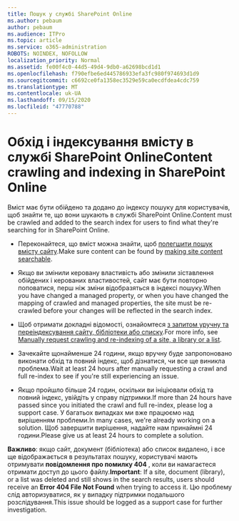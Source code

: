 ```yaml
---
title: Пошук у службі SharePoint Online
ms.author: pebaum
author: pebaum
ms.audience: ITPro
ms.topic: article
ms.service: o365-administration
ROBOTS: NOINDEX, NOFOLLOW
localization_priority: Normal
ms.assetid: fe00f4c0-44d5-49d4-9db0-a62698bcd1d1
ms.openlocfilehash: f790efbe6ed445786933efa3fc980f974693d1d9
ms.sourcegitcommit: c6692ce0fa1358ec3529e59ca0ecdfdea4cdc759
ms.translationtype: MT
ms.contentlocale: uk-UA
ms.lasthandoff: 09/15/2020
ms.locfileid: "47770788"
---
```

# <a name="content-crawling-and-indexing-in-sharepoint-online"></a><span data-ttu-id="01dec-102">Обхід і індексування вмісту в службі SharePoint Online</span><span class="sxs-lookup"><span data-stu-id="01dec-102">Content crawling and indexing in SharePoint Online</span></span>

<span data-ttu-id="01dec-103">Вміст має бути обійдено та додано до індексу пошуку для користувачів, щоб знайти те, що вони шукають в службі SharePoint Online.</span><span class="sxs-lookup"><span data-stu-id="01dec-103">Content must be crawled and added to the search index for users to find what they're searching for in SharePoint Online.</span></span>

- <span data-ttu-id="01dec-104">Переконайтеся, що вміст можна знайти, щоб [полегшити пошук вмісту сайту](https://docs.microsoft.com/sharepoint/make-site-content-searchable).</span><span class="sxs-lookup"><span data-stu-id="01dec-104">Make sure content can be found by [making site content searchable](https://docs.microsoft.com/sharepoint/make-site-content-searchable).</span></span>

- <span data-ttu-id="01dec-105">Якщо ви змінили керовану властивість або змінили зіставлення обійдених і керованих властивостей, сайт має бути повторно поповатися, перш ніж зміни відобразяться в індексі пошуку.</span><span class="sxs-lookup"><span data-stu-id="01dec-105">When you have changed a managed property, or when you have changed the mapping of crawled and managed properties, the site must be re-crawled before your changes will be reflected in the search index.</span></span>

- <span data-ttu-id="01dec-106">Щоб отримати докладні відомості, ознайомтеся [з запитом уручну та переіндексування сайту, бібліотеки або списку](https://docs.microsoft.com/sharepoint/crawl-site-content).</span><span class="sxs-lookup"><span data-stu-id="01dec-106">For more info, see [Manually request crawling and re-indexing of a site, a library or a list](https://docs.microsoft.com/sharepoint/crawl-site-content).</span></span>

- <span data-ttu-id="01dec-107">Зачекайте щонайменше 24 години, якщо вручну буде запропоновано виконати обхід та повний індекс, щоб дізнатися, чи все ще виникла проблема.</span><span class="sxs-lookup"><span data-stu-id="01dec-107">Wait at least 24 hours after manually requesting a crawl and full re-index to see if you're still experiencing an issue.</span></span>

- <span data-ttu-id="01dec-108">Якщо пройшло більше 24 годин, оскільки ви ініціювали обхід та повний індекс, увійдіть у справу підтримки.</span><span class="sxs-lookup"><span data-stu-id="01dec-108">If more than 24 hours have passed since you initiated the crawl and full re-index, please log a support case.</span></span> <span data-ttu-id="01dec-109">У багатьох випадках ми вже працюємо над вирішенням проблеми.</span><span class="sxs-lookup"><span data-stu-id="01dec-109">In many cases, we're already working on a solution.</span></span> <span data-ttu-id="01dec-110">Щоб завершити вирішення, надайте нам принаймні 24 години.</span><span class="sxs-lookup"><span data-stu-id="01dec-110">Please give us at least 24 hours to complete a solution.</span></span>

<span data-ttu-id="01dec-111">**Важливо**: якщо сайт, документ (бібліотека) або список видалено, і все ще відображається в результатах пошуку, користувачі мають отримувати **повідомлення про помилку 404** , коли ви намагаєтеся отримати доступ до цього файлу.</span><span class="sxs-lookup"><span data-stu-id="01dec-111">**Important**: If a site, document (library), or a list was deleted and still shows in the search results, users should receive an **Error 404 File Not Found** when trying to access it.</span></span> <span data-ttu-id="01dec-112">Цю проблему слід авторизуватися, як у випадку підтримки подальшого розслідування.</span><span class="sxs-lookup"><span data-stu-id="01dec-112">This issue should be logged as a support case for further investigation.</span></span>



